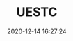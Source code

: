 ---
title: UESTC
date: 2020-12-14 16:27:24
layout: gallery
password: test
photos:
  - caption: 早八
    src: https://cdn.jsdelivr.net/gh/InzamZ/albums@main/UESTC/2020121401.jpg
    desc: 秋的银杏,早八的我
---